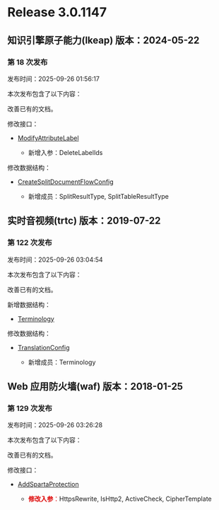 # Release 3.0.1147

## 知识引擎原子能力(lkeap) 版本：2024-05-22

### 第 18 次发布

发布时间：2025-09-26 01:56:17

本次发布包含了以下内容：

改善已有的文档。

修改接口：

* [ModifyAttributeLabel](https://cloud.tencent.com/document/api/1772/115351)

	* 新增入参：DeleteLabelIds


修改数据结构：

* [CreateSplitDocumentFlowConfig](https://cloud.tencent.com/document/api/1772/115364#CreateSplitDocumentFlowConfig)

	* 新增成员：SplitResultType, SplitTableResultType




## 实时音视频(trtc) 版本：2019-07-22

### 第 122 次发布

发布时间：2025-09-26 03:04:54

本次发布包含了以下内容：

改善已有的文档。

新增数据结构：

* [Terminology](https://cloud.tencent.com/document/api/647/44055#Terminology)

修改数据结构：

* [TranslationConfig](https://cloud.tencent.com/document/api/647/44055#TranslationConfig)

	* 新增成员：Terminology




## Web 应用防火墙(waf) 版本：2018-01-25

### 第 129 次发布

发布时间：2025-09-26 03:26:28

本次发布包含了以下内容：

改善已有的文档。

修改接口：

* [AddSpartaProtection](https://cloud.tencent.com/document/api/627/72689)

	* <font color="#dd0000">**修改入参**：</font>HttpsRewrite, IsHttp2, ActiveCheck, CipherTemplate




